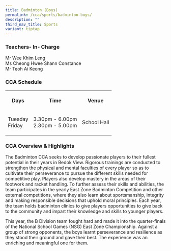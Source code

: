 ```yaml
---
title: Badminton (Boys)
permalink: /cca/sports/badminton-boys/
description: ""
third_nav_title: Sports
variant: tiptap
---
```

<h3>Teachers- In- Charge</h3>
<p>Mr Wee Khim Leng
<br>Ms Cheong Hwee Shann Constance
<br>Mr Teoh Ai Keong</p>
<h3>CCA Schedule</h3>
<table style="minWidth: 75px">
<colgroup>
<col>
<col>
<col>
</colgroup>
<tbody>
<tr>
<th rowspan="1" colspan="1">
<p>Days</p>
</th>
<th rowspan="1" colspan="1">
<p>Time</p>
</th>
<th rowspan="1" colspan="1">
<p>Venue</p>
</th>
</tr>
<tr>
<td rowspan="1" colspan="1">
<p>Tuesday
<br>Friday</p>
</td>
<td rowspan="1" colspan="1">
<p>3.30pm - 6.00pm
<br>2.30pm - 5.00pm</p>
</td>
<td rowspan="1" colspan="1">
<p>School Hall</p>
</td>
</tr>
</tbody>
</table>
<h3>CCA Overview &amp; Highlights</h3>
<p>The Badminton CCA seeks to develop passionate players to their fullest
potential in their years in Bedok View. Rigorous trainings are conducted
to strengthen the physical and mental faculties of every player so as to
cultivate their perseverance to pursue the different skills needed for
competitive play. Players also develop mastery in the areas of their footwork
and racket handling. To further assess their skills and abilities, the
team participates in the yearly East Zone Badminton Competition and other
external competitions, where they also learn about sportsmanship, integrity
and making responsible decisions that uphold moral principles. Each year,
the team holds badminton clinics to give players opportunities to give
back to the community and impart their knowledge and skills to younger
players.</p>
<p>This year, the B Division team fought hard and made it into the quarter-finals
of the National School Games (NSG) East Zone Championship. Against a group
of strong opponents, the boys learnt perseverance and resilience as they
stood their ground and gave their best. The experience was an enriching
and meaningful one for them.</p>